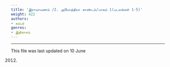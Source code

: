 ```yaml
---
title: 'இராமாயணம் /2. அயோத்தியா காண்டம்/பாகம் 1(படலங்கள் 1-5)'
weight: 422
authors:
- கம்பர்
genres:
- இதிகாசம்
---
```


------------------  

This file was last updated on 10 June

2012.
